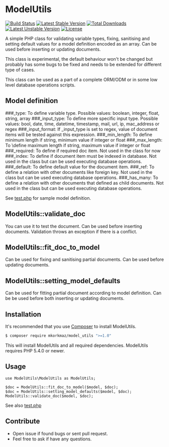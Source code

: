# ModelUtils
[![Build Status](https://travis-ci.org/mkorkmaz/model_utils.svg?branch=master)](https://travis-ci.org/mkorkmaz/model_utils)
[![Latest Stable Version](https://poser.pugx.org/mkorkmaz/model_utils/v/stable)](https://packagist.org/packages/mkorkmaz/model_utils) [![Total Downloads](https://poser.pugx.org/mkorkmaz/model_utils/downloads)](https://packagist.org/packages/mkorkmaz/model_utils) [![Latest Unstable Version](https://poser.pugx.org/mkorkmaz/model_utils/v/unstable)](https://packagist.org/packages/mkorkmaz/model_utils) [![License](https://poser.pugx.org/mkorkmaz/model_utils/license)](https://packagist.org/packages/mkorkmaz/model_utils)


A simple PHP class for validating variable types, fixing, sanitising and setting default values for a model definition encoded as an array. Can be used before inserting or updating documents. 

This class is experimental, the default behaviour won't be changed but probably has some bugs to be fixed and needs to be extended for different type of cases.

This class can be used as a part of a complete ORM/ODM or in some low level database operations scripts.

## Model definition

###\_type: 
To define variable type. Possible values: boolean, integer, float, string, array
###\_input\_type:
To define more specific input type. Possible values: bool, date, time, datetime, timestamp, mail, url, ip, mac_address or regex 
###\_input\_format:
If \_input\_type is set to regex, value of document items will be tested against this expression. 
###\_min\_length:
To define minimum length if string, minimum value if integer or float
###\_max\_length: 
To \define maximum length if string, maximum value if integer or float
###\_required:
To define if required doc item. Not used in the class for now 
###\_index:
To define if document item must be indexed in database. Not used in the class but can be used executing database operations.
###\_default:
To define default value for the document item.
###\_ref:
To define a relation with other documents like foreign key. Not used in the class but can be used executing database operations.
###\_has_many:
To define a relation with other documents that defined as child documents. Not used in the class but can be used executing database operations.

See [test.php](https://github.com/mkorkmaz/model_utils/blob/master/test/test.php) for sample model definition.


## ModelUtils::validate\_doc

You can use it to test the document. Can be used before inserting documents. Validation throws an exception if there is a conflict.


## ModelUtils::fit\_doc\_to\_model

Can be used for fixing and sanitising partial documents. Can be used before updating documents.

## ModelUtils::setting\_model\_defaults

Can be used for fitting partial document according to model definition. Can be be used before both inserting or updating documents.


## Installation

It's recommended that you use [Composer](https://getcomposer.org/) to install ModelUtils.

```bash
$ composer require mkorkmaz/model_utils ">=1.0"
```

This will install ModelUtils and all required dependencies. ModelUtils requires PHP 5.4.0 or newer.

## Usage
```
use ModelUtils\ModelUtils as ModelUtils;

$doc = ModelUtils::fit_doc_to_model($model, $doc);
$doc = ModelUtils::setting_model_defaults($model, $doc);
ModelUtils::validate_doc($model, $doc);
```
See also [test.php](https://github.com/mkorkmaz/model_utils/blob/master/test/test.php)

## Contribute
* Open issue if found bugs or sent pull request.
* Feel free to ask if have any questions.
